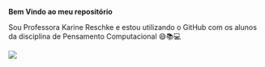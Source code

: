 **Bem Vindo ao meu repositório**

Sou Professora Karine Reschke e estou utilizando o GitHub com os alunos da disciplina de Pensamento Computacional 😄📚💻


![](https://media1.tenor.com/m/J1aaq4h-pnMAAAAC/travolta-teacher.gif)




